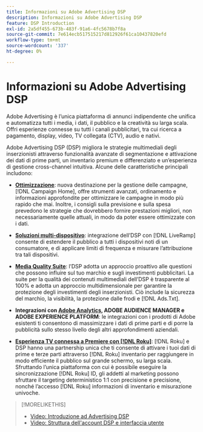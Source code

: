 ```yaml
---
title: Informazioni su Adobe Advertising DSP
description: Informazioni su Adobe Advertising DSP
feature: DSP Introduction
exl-id: 2a5df455-673b-483f-91a6-4fc5678b7f8a
source-git-commit: 7e614ecb517515217d812926f61ca10437820efd
workflow-type: tm+mt
source-wordcount: '337'
ht-degree: 0%

---
```


# Informazioni su Adobe Advertising DSP

Adobe Advertising è l’unica piattaforma di annunci indipendente che unifica e automatizza tutti i media, i dati, il pubblico e la creatività su larga scala. Offri esperienze connesse su tutti i canali pubblicitari, tra cui ricerca a pagamento, display, video, TV collegata (CTV), audio e nativi.

Adobe Advertising DSP (DSP) migliora le strategie multimediali degli inserzionisti attraverso funzionalità avanzate di segmentazione e attivazione dei dati di prime parti, un inventario premium e differenziato e un’esperienza di gestione cross-channel intuitiva. Alcune delle caratteristiche principali includono:

* [**Ottimizzazione**](features/optimization.md): nuova destinazione per la gestione delle campagne, [!DNL Campaign Home], offre strumenti avanzati, ordinamento e informazioni approfondite per ottimizzare le campagne in modo più rapido che mai. Inoltre, i consigli sulla previsione e sulla spesa prevedono le strategie che dovrebbero fornire prestazioni migliori, non necessariamente quelle attuali, in modo da poter essere ottimizzate con i dati.

* [**Soluzioni multi-dispositivo**](features/cross-device-solutions.md): integrazione dell’DSP con [!DNL LiveRamp] consente di estendere il pubblico a tutti i dispositivi noti di un consumatore, e di applicare limiti di frequenza e misurare l’attribuzione tra tali dispositivi.

* [**Media Quality Suite**](features/brand-safety-media-quality.md): l’DSP adotta un approccio proattivo alle questioni che possono influire sul tuo marchio e sugli investimenti pubblicitari. La suite per la qualità dei contenuti multimediali dell’DSP è trasparente al 100% e adotta un approccio multidimensionale per garantire la protezione degli investimenti degli inserzionisti. Ciò include la sicurezza del marchio, la visibilità, la protezione dalle frodi e [!DNL Ads.Txt].

* **Integrazioni con [Adobe Analytics](/help/integrations/analytics/overview.md), ADOBE AUDIENCE MANAGER e ADOBE EXPERIENCE PLATFORM**: le integrazioni con i prodotti di Adobe esistenti ti consentono di massimizzare i dati di prime parti e di porre la pubblicità sullo stesso livello degli altri approfondimenti aziendali.

* [**Esperienza TV connessa a Premiere con [!DNL Roku]**](/help/dsp/inventory/roku-inventory.md): [!DNL Roku] e DSP hanno una partnership unica che ti consente di attivare i tuoi dati di prime e terze parti attraverso [!DNL Roku] inventario per raggiungere in modo efficiente il pubblico sul grande schermo, su larga scala. Sfruttando l’unica piattaforma con cui è possibile eseguire la sincronizzazione [!DNL Roku] ID, gli addetti al marketing possono sfruttare il targeting deterministico 1:1 con precisione e precisione, nonché l’accesso [!DNL Roku] informazioni di inventario e misurazione univoche.

>[!MORELIKETHIS]
>
>* [Video: Introduzione ad Advertising DSP](https://experienceleague.adobe.com/docs/advertising-learn/tutorials/dsp/intro.html)
>* [Video: Struttura dell&#39;account DSP e interfaccia utente](https://experienceleague.adobe.com/docs/advertising-learn/tutorials/dsp/ui.html)

